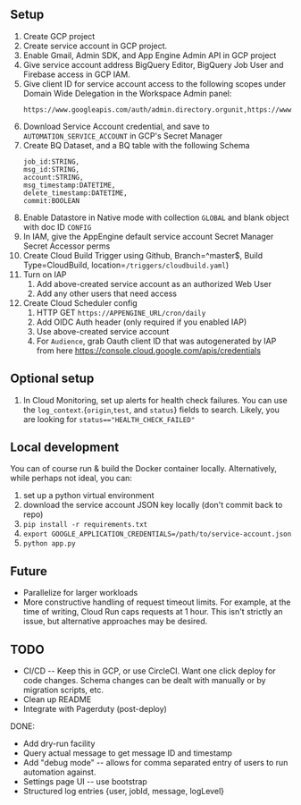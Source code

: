 ## Setup
1. Create GCP project
2. Create service account in GCP project.
3. Enable Gmail, Admin SDK, and App Engine Admin API in GCP project
4. Give service account address BigQuery Editor, BigQuery Job User and Firebase access in GCP IAM.
5. Give client ID for service account access to the following scopes under Domain Wide Delegation in the Workspace Admin panel:
    ```
    https://www.googleapis.com/auth/admin.directory.orgunit,https://www.googleapis.com/auth/admin.directory.user.readonly,https://mail.google.com/
    ```
6. Download Service Account credential, and save to `AUTOMATION_SERVICE_ACCOUNT` in GCP's Secret Manager
7. Create BQ Dataset, and a BQ table with the following Schema
    ```
    job_id:STRING,
    msg_id:STRING,
    account:STRING,
    msg_timestamp:DATETIME,
    delete_timestamp:DATETIME,
    commit:BOOLEAN
    ```
8. Enable Datastore in Native mode with collection `GLOBAL` and blank object with doc ID `CONFIG` 
9. In IAM, give the AppEngine default service account Secret Manager Secret Accessor perms
10. Create Cloud Build Trigger using Github, Branch=^master$, Build Type=CloudBuild, location=`/triggers/cloudbuild.yaml`)
11. Turn on IAP
    1. Add above-created service account as an authorized Web User
    2. Add any other users that need access
12. Create Cloud Scheduler config 
    1. HTTP GET `https://APPENGINE_URL/cron/daily`
    2. Add OIDC Auth header (only required if you enabled IAP)
    3. Use above-created service account
    4. For `Audience`, grab Oauth client ID that was autogenerated by IAP from here https://console.cloud.google.com/apis/credentials

## Optional setup
1. In Cloud Monitoring, set up alerts for health check failures. You can use the `log_context`.{`origin`,`test`, and `status`} fields to search. Likely, you are looking for `status=="HEALTH_CHECK_FAILED"`

## Local development
You can of course run & build the Docker container locally. Alternatively, while perhaps not ideal, you can:
1. set up a python virtual environment
2. download the service account JSON key locally (don't commit back to repo)
3. `pip install -r requirements.txt`
4. `export GOOGLE_APPLICATION_CREDENTIALS=/path/to/service-account.json`
5. `python app.py`

## Future
- Parallelize for larger workloads
- More constructive handling of request timeout limits. For example, at the time of writing, Cloud Run caps requests at 1 hour. This isn't strictly an issue, but alternative approaches may be desired. 

## TODO
- CI/CD -- Keep this in GCP, or use CircleCI. Want one click deploy for code changes. Schema changes can be dealt with manually or by migration scripts, etc.
- Clean up README
- Integrate with Pagerduty (post-deploy)


DONE:
- Add dry-run facility
- Query actual message to get message ID and timestamp
- Add "debug mode" -- allows for comma separated entry of users to run automation against.
- Settings page UI -- use bootstrap
- Structured log entries {user, jobId, message, logLevel}